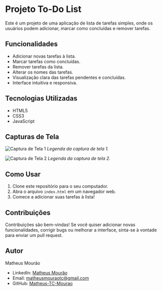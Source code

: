 # Projeto To-Do List

Este é um projeto de uma aplicação de lista de tarefas simples, onde os usuários podem adicionar, marcar como concluídas e remover tarefas.

## Funcionalidades

- Adicionar novas tarefas à lista.
- Marcar tarefas como concluídas.
- Remover tarefas da lista.
- Alterar os nomes das tarefas.
- Visualização clara das tarefas pendentes e concluídas.
- Interface intuitiva e responsiva.

## Tecnologias Utilizadas

- HTML5
- CSS3
- JavaScript

## Capturas de Tela

![Captura de Tela 1](screenshots/screenshot1.png)
*Legenda da captura de tela 1.*

![Captura de Tela 2](screenshots/screenshot2.png)
*Legenda da captura de tela 2.*

## Como Usar

1. Clone este repositório para o seu computador.
2. Abra o arquivo `index.html` em um navegador web.
3. Comece a adicionar suas tarefas à lista!

## Contribuições

Contribuições são bem-vindas! Se você quiser adicionar novas funcionalidades, corrigir bugs ou melhorar a interface, sinta-se à vontade para enviar um pull request.

## Autor

Matheus Mourão
- LinkedIn: [Matheus Mourão](https://www.linkedin.com/in/seuperfil/matheus-mour%C3%A3o-13a838208)
- Email: matheusmouraotc@gmail.com
- GitHub: [Matheus-TC-Mourao](https://github.com/Matheus-TC-Mourao)
